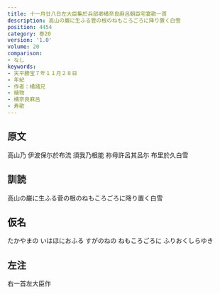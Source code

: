 ```yaml
---
title: 十一月廿八日左大臣集於兵部卿橘奈良麻呂朝臣宅宴歌一首
description: 高山の巌に生ふる菅の根のねもころごろに降り置く白雪
position: 4454
category: 巻20
version: '1.0'
volume: 20
comparison:
- なし
keywords:
- 天平勝宝７年１１月２８日
- 年紀
- 作者：橘諸兄
- 植物
- 橘奈良麻呂
- 寿歌
---
```


## 原文

高山乃 伊波保尓於布流 須我乃根能 祢母許呂其呂尓 布里於久白雪

## 訓読

高山の巌に生ふる菅の根のねもころごろに降り置く白雪

## 仮名

たかやまの いはほにおふる すがのねの ねもころごろに ふりおくしらゆき

## 左注

右一首左大臣作
